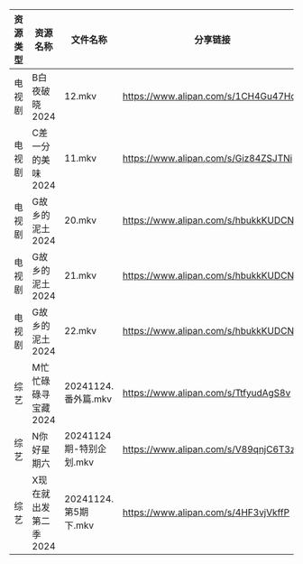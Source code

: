 | 资源类型 | 资源名称          | 文件名称               | 分享链接                                 | 更新时间                |
| ---- | ------------- | ------------------ | ------------------------------------ | ------------------- |
| 电视剧  | B白夜破晓2024     | 12.mkv             | https://www.alipan.com/s/1CH4Gu47Hq3 | 2024-11-24 14:05:09 |
| 电视剧  | C差一分的美味2024   | 11.mkv             | https://www.alipan.com/s/Giz84ZSJTNi | 2024-11-24 14:05:19 |
| 电视剧  | G故乡的泥土2024    | 20.mkv             | https://www.alipan.com/s/hbukkKUDCNQ | 2024-11-24 14:05:40 |
| 电视剧  | G故乡的泥土2024    | 21.mkv             | https://www.alipan.com/s/hbukkKUDCNQ | 2024-11-24 14:05:39 |
| 电视剧  | G故乡的泥土2024    | 22.mkv             | https://www.alipan.com/s/hbukkKUDCNQ | 2024-11-24 14:05:39 |
| 综艺   | M忙忙碌碌寻宝藏2024  | 20241124.番外篇.mkv   | https://www.alipan.com/s/TtfyudAgS8v | 2024-11-24 14:07:57 |
| 综艺   | N你好星期六        | 20241124期-特别企划.mkv | https://www.alipan.com/s/V89qnjC6T3z | 2024-11-24 14:08:09 |
| 综艺   | X现在就出发第二季2024 | 20241124.第5期下.mkv  | https://www.alipan.com/s/4HF3vjVkffP | 2024-11-24 14:09:12 |

